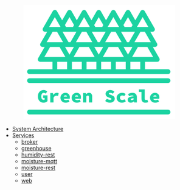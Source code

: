 <p align="center"><a href="https://github.com/dvcorreia/greenscale" target="_blank"><img height="300" src="./assets/logo.png" alt="greenscale-logo"></a>
</p>

- [System Architecture](./architecture/architecture.md)
- [Services](./services/services.md)
    - [broker]()
    - [greenhouse]()
    - [humidity-rest]()
    - [moisture-mqtt]()
    - [moisture-rest]()
    - [user]()
    - [web]()